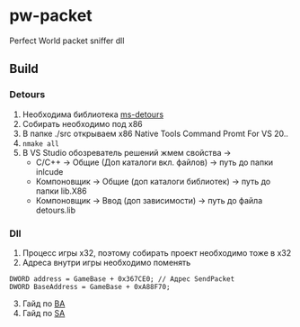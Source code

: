 # pw-packet
Perfect World packet sniffer dll

## Build
### Detours
1. Необходима библиотека [ms-detours](https://www.microsoft.com/en-us/download/details.aspx?id=52586)
2. Собирать необходимо под x86
3. В папке ./src открываем x86 Native Tools Command Promt For VS 20..
4. ```nmake all```
5. В VS Studio обозреватель решений жмем свойства ->
   - C/C++ -> Общие (Доп каталоги вкл. файлов) -> путь до папки inlcude
   - Компоновщик -> Общие (доп каталоги библиотек) -> путь до папки lib.X86
   - Компоновщик -> Ввод (доп зависимости) -> путь до файла detours.lib

### Dll
1. Процесс игры x32, поэтому собирать проект необходимо тоже в x32
2. Адреса внутри игры необходимо поменять
```
DWORD address = GameBase + 0x367CE0; // Адрес SendPacket
DWORD BaseAddress = GameBase + 0xA88F70;
```
3. Гайд по [BA](https://progamercity.net/jd/153-poisk-bazovogho-adriesa-smieshchieniia-jade-dynasty.html)
4. Гайд по [SA](https://zhyk.org/forum/showthread.php?t=448589)
